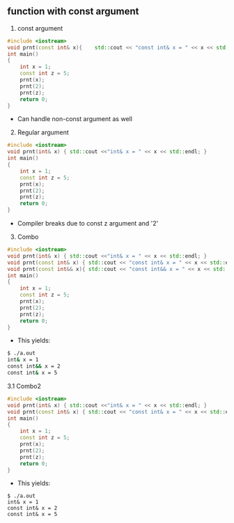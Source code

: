 ## function with const argument
1. const argument
```cpp
#include <iostream>
void prnt(const int& x){    std::cout << "const int& x = " << x << std::endl; }
int main()
{
    int x = 1;
    const int z = 5;
    prnt(x);
    prnt(2);
    prnt(z);
    return 0;
}
```
- Can handle non-const argument as well
2. Regular argument
```cpp
#include <iostream>
void prnt(int& x) { std::cout <<"int& x = " << x << std::endl; }
int main()
{
    int x = 1;
    const int z = 5;
    prnt(x);
    prnt(2);
    prnt(z);
    return 0;
}
```
- Compiler breaks due to const z argument and '2'
3. Combo
```cpp
#include <iostream>
void prnt(int& x) { std::cout <<"int& x = " << x << std::endl; }
void prnt(const int& x) { std::cout << "const int& x = " << x << std::endl; }
void prnt(const int&& x){ std::cout << "const int&& x = " << x << std::endl; }
int main()
{
    int x = 1;
    const int z = 5;
    prnt(x);
    prnt(2);
    prnt(z);
    return 0;
}
```
- This yields:
```bash
$ ./a.out 
int& x = 1
const int&& x = 2
const int& x = 5
```
3.1 Combo2
```cpp
#include <iostream>
void prnt(int& x) { std::cout <<"int& x = " << x << std::endl; }
void prnt(const int& x) { std::cout << "const int& x = " << x << std::endl; }
int main()
{
    int x = 1;
    const int z = 5;
    prnt(x);
    prnt(2);
    prnt(z);
    return 0;
}
```
- This yields:
```
$ ./a.out 
int& x = 1
const int& x = 2
const int& x = 5
```
